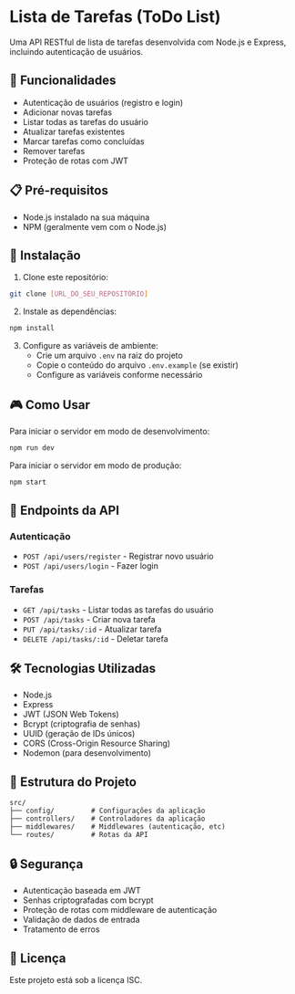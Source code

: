 # Lista de Tarefas (ToDo List)

Uma API RESTful de lista de tarefas desenvolvida com Node.js e Express, incluindo autenticação de usuários.

## 🚀 Funcionalidades

- Autenticação de usuários (registro e login)
- Adicionar novas tarefas
- Listar todas as tarefas do usuário
- Atualizar tarefas existentes
- Marcar tarefas como concluídas
- Remover tarefas
- Proteção de rotas com JWT

## 📋 Pré-requisitos

- Node.js instalado na sua máquina
- NPM (geralmente vem com o Node.js)

## 🔧 Instalação

1. Clone este repositório:
```bash
git clone [URL_DO_SEU_REPOSITÓRIO]
```

2. Instale as dependências:
```bash
npm install
```

3. Configure as variáveis de ambiente:
   - Crie um arquivo `.env` na raiz do projeto
   - Copie o conteúdo do arquivo `.env.example` (se existir)
   - Configure as variáveis conforme necessário

## 🎮 Como Usar

Para iniciar o servidor em modo de desenvolvimento:
```bash
npm run dev
```

Para iniciar o servidor em modo de produção:
```bash
npm start
```

## 📡 Endpoints da API

### Autenticação
- `POST /api/users/register` - Registrar novo usuário
- `POST /api/users/login` - Fazer login

### Tarefas
- `GET /api/tasks` - Listar todas as tarefas do usuário
- `POST /api/tasks` - Criar nova tarefa
- `PUT /api/tasks/:id` - Atualizar tarefa
- `DELETE /api/tasks/:id` - Deletar tarefa

## 🛠️ Tecnologias Utilizadas

- Node.js
- Express
- JWT (JSON Web Tokens)
- Bcrypt (criptografia de senhas)
- UUID (geração de IDs únicos)
- CORS (Cross-Origin Resource Sharing)
- Nodemon (para desenvolvimento)

## 📝 Estrutura do Projeto

```
src/
├── config/         # Configurações da aplicação
├── controllers/    # Controladores da aplicação
├── middlewares/    # Middlewares (autenticação, etc)
└── routes/         # Rotas da API
```

## 🔒 Segurança

- Autenticação baseada em JWT
- Senhas criptografadas com bcrypt
- Proteção de rotas com middleware de autenticação
- Validação de dados de entrada
- Tratamento de erros

## 📄 Licença

Este projeto está sob a licença ISC. 